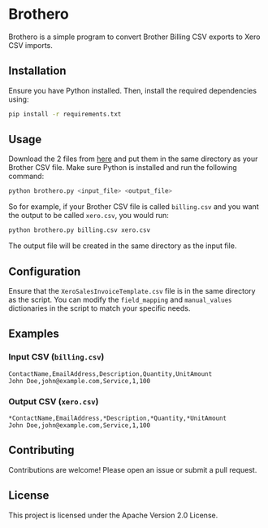 # Brothero

Brothero is a simple program to convert Brother Billing CSV exports to Xero CSV imports.

## Installation

Ensure you have Python installed. Then, install the required dependencies using:

```sh
pip install -r requirements.txt
```

## Usage

Download the 2 files from [here](/release) and put them in the same directory as your Brother CSV file. Make sure Python is installed and run the following command:

```sh
python brothero.py <input_file> <output_file>
```

So for example, if your Brother CSV file is called `billing.csv` and you want the output to be called `xero.csv`, you would run:

```sh
python brothero.py billing.csv xero.csv
```

The output file will be created in the same directory as the input file.

## Configuration

Ensure that the `XeroSalesInvoiceTemplate.csv` file is in the same directory as the script. You can modify the `field_mapping` and `manual_values` dictionaries in the script to match your specific needs.

## Examples

### Input CSV (`billing.csv`)

```csv
ContactName,EmailAddress,Description,Quantity,UnitAmount
John Doe,john@example.com,Service,1,100
```

### Output CSV (`xero.csv`)

```csv
*ContactName,EmailAddress,*Description,*Quantity,*UnitAmount
John Doe,john@example.com,Service,1,100
```

## Contributing

Contributions are welcome! Please open an issue or submit a pull request.

## License

This project is licensed under the Apache Version 2.0 License.
